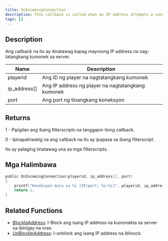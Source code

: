 ```yaml
---
title: OnIncomingConnection
description: This callback is called when an IP address attempts a connection to the server.
tags: []
---
```


<VersionWarn name='callback' version='SA-MP 0.3z R2-2' />

## Description

Ang callback na ito ay itinatawag kapag mayroong IP address na nag-tatangkang kumonek sa server.

| Name         | Description                                        |
| ------------ | -------------------------------------------------- |
| playerid     | Ang ID ng player na nagtatangkang kumonek          |
| ip_address[] | Ang IP address ng player na nagtatangkang kumonek  |
| port         | Ang port ng tinangkang koneksyon                   |

## Returns

1 - Pipigilan ang ibang filterscripts na tanggapin itong callback.

0 - Ipinapahiwatig na ang callback na ito ay ipapasa sa ibang filterscript.

Ito ay palaging tinatawag una sa mga filterscripts.

## Mga Halimbawa

```c
public OnIncomingConnection(playerid, ip_address[], port)
{
    printf("Koneksyon mula sa %i [IP/port: %s:%i]", playerid, ip_address, port);
    return 1;
}
```

## Related Functions

- [BlockIpAddress](../functions/BlockIpAddress.md): I-Block ang isang IP address na kumonekta sa server sa ibinigay na oras.
- [UnBlockIpAddress](../functions/UnBlockIpAddress.md): I-unblock ang isang IP address na iblinock.
